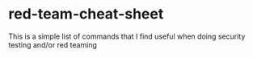# red-team-cheat-sheet
This is a simple list of commands that I find useful when doing security testing and/or red teaming
